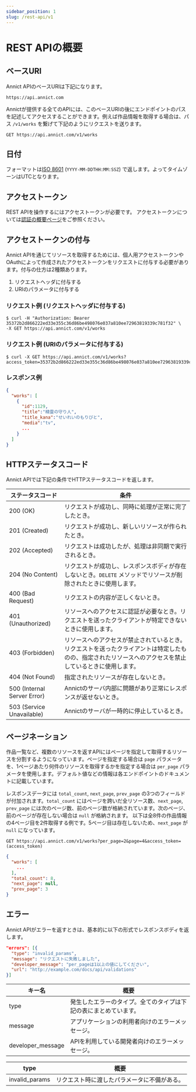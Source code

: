 ```yaml
---
sidebar_position: 1
slug: /rest-api/v1
---
```


# REST APIの概要

## ベースURI

Annict APIのベースURIは下記になります。

```
https://api.annict.com
```

Annictが提供する全てのAPIには、このベースURIの後にエンドポイントのパスを記述してアクセスすることができます。例えば作品情報を取得する場合は、パス `/v1/works` を繋げて下記のようにリクエストを送ります。

```
GET https://api.annict.com/v1/works
```

## 日付

フォーマットは[ISO 8601](http://www.iso.org/iso/home/standards/iso8601.htm) (`YYYY-MM-DDTHH:MM:SSZ`) で返します。よってタイムゾーンはUTCとなります。

## アクセストークン

REST APIを操作するにはアクセストークンが必要です。
アクセストークンについては[認証の概要ページ](/docs/authentication)をご参照ください。

## アクセストークンの付与

Annict APIを通じてリソースを取得するためには、個人用アクセストークンやOAuthによって作成されたアクセストークンをリクエストに付与する必要があります。付与の仕方は2種類あります。

1. リクエストヘッダに付与する
2. URIのパラメータに付与する

### リクエスト例 (リクエストヘッダに付与する)

```
$ curl -H "Authorization: Bearer 35372b2d866222ed33e355c36d86be498076e037a810ee72963819339c781f32" \
-X GET https://api.annict.com/v1/works
```

### リクエスト例 (URIのパラメータに付与する)

```
$ curl -X GET https://api.annict.com/v1/works?access_token=35372b2d866222ed33e355c36d86be498076e037a810ee72963819339c781f32
```

### レスポンス例

```json
{
  "works": [
    {
      "id":1129,
      "title":"精霊の守り人",
      "title_kana":"せいれいのもりびと",
      "media":"tv",
      ...
    }
  ]
}
```

## HTTPステータスコード

Annict APIでは下記の条件でHTTPステータスコードを返します。

| ステータスコード | 条件 |
| --- | --- |
| 200 (OK) | リクエストが成功し、同時に処理が正常に完了したとき。 |
| 201 (Created) | リクエストが成功し、新しいリソースが作られたとき。 |
| 202 (Accepted) | リクエストは成功したが、処理は非同期で実行されるとき。 |
| 204 (No Content) | リクエストが成功し、レスポンスボディが存在しないとき。`DELETE` メソッドでリソースが削除されたときに使用します。 |
| 400 (Bad Request) | リクエストの内容が正しくないとき。 |
| 401 (Unauthorized) | リソースへのアクセスに認証が必要なとき。リクエストを送ったクライアントが特定できないときに使用します。 |
| 403 (Forbidden) | リソースへのアクセスが禁止されているとき。リクエストを送ったクライアントは特定したものの、指定されたリソースへのアクセスを禁止しているときに使用します。 |
| 404 (Not Found) | 指定されたリソースが存在しないとき。 |
| 500 (Internal Server Error) | Annictのサーバ内部に問題があり正常にレスポンスが返せないとき。 |
| 503 (Service Unavailable) | Annictのサーバが一時的に停止しているとき。 |

## ページネーション

作品一覧など、複数のリソースを返すAPIにはページを指定して取得するリソースを分割するようになっています。ページを指定する場合は `page` パラメータを、1ページあたり何件のリソースを取得するかを指定する場合は `per_page` パラメータを使用します。デフォルト値などの情報は各エンドポイントのドキュメントに記載しています。

レスポンスデータには `total_count`, `next_page`, `prev_page` の3つのフィールドが付加されます。`total_count` にはページを跨いだ全リソース数、`next_page`, `prev_page` には次のページ数、前のページ数が格納されています。次のページ、前のページが存在しない場合は `null` が格納されます。
以下は全8件の作品情報の4ページ目を2件取得する例です。5ページ目は存在しないため、`next_page` が `null` になっています。

```
GET https://api.annict.com/v1/works?per_page=2&page=4&access_token=(access_token)
```

```json
{
  "works": [
    ...
  ],
  "total_count": 8,
  "next_page": null,
  "prev_page": 3
}
```

## エラー

Annict APIがエラーを返すときは、基本的に以下の形式でレスポンスボディを返します。

```json
"errors": [{
  "type": "invalid_params",
  "message": "リクエストに失敗しました",
  "developer_message": "per_pageは1以上の値にしてください",
  "url": "http://example.com/docs/api/validations"
}]
```

| キー名 | 概要 |
| --- | --- |
| type | 発生したエラーのタイプ。全てのタイプは下記の表にまとめています。 |
| message | アプリケーションの利用者向けのエラーメッセージ。 |
| developer_message | APIを利用している開発者向けのエラーメッセージ。 |

| type | 概要 |
| --- | --- |
| invalid_params | リクエスト時に渡したパラメータに不備がある。 |
